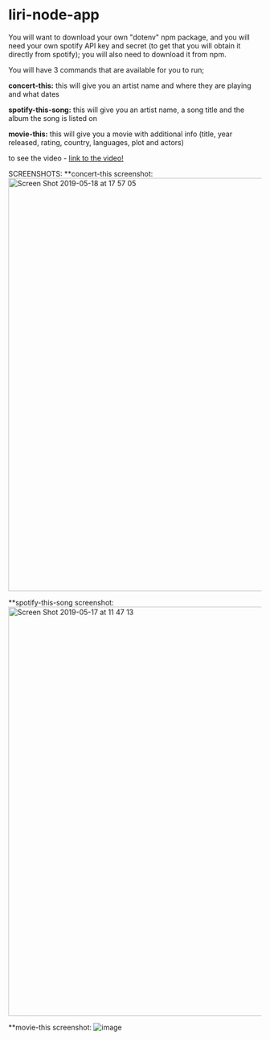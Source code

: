 # liri-node-app

You will want to download your own "dotenv" npm package, and you will need your own spotify API key and secret (to get that you will obtain it directly from spotify); you will also need to download it from npm.

You will have 3 commands that are available for you to run;

  **concert-this:** this will give you an artist name and where they are playing and what dates
  
  **spotify-this-song:** this will give you an artist name, a song title and the album the song is listed on
  
  **movie-this:** this will give you a movie with additional info (title, year released, rating, country, languages, plot and actors)
  
  to see the video - [link to the video!](https://github.com/caliew26/liri-node-app/blob/master/zoom_0.mp4)
  
  
SCREENSHOTS:
**concert-this screenshot:
<img width="820" alt="Screen Shot 2019-05-18 at 17 57 05" src="https://user-images.githubusercontent.com/47833766/57975410-7feffb80-7996-11e9-8624-05680e67fb1e.png">


**spotify-this-song screenshot:
<img width="812" alt="Screen Shot 2019-05-17 at 11 47 13" src="https://user-images.githubusercontent.com/47833766/57940131-cf043680-7899-11e9-993c-c56ec8e0e478.png">

**movie-this screenshot:
![image](https://user-images.githubusercontent.com/47833766/57939203-cf033700-7897-11e9-8935-975e98c379ea.png)

